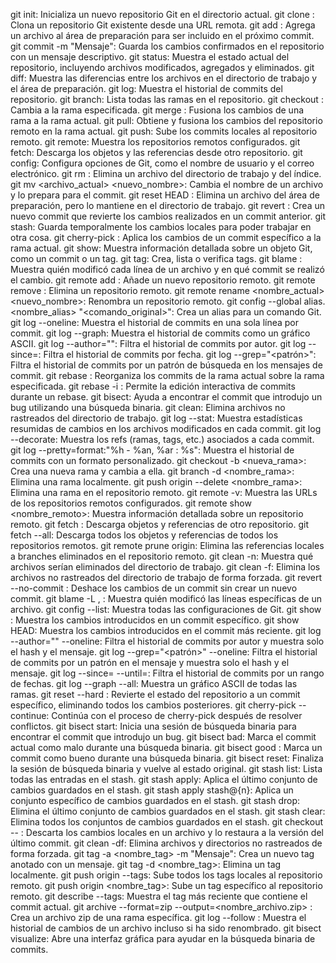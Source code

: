 git init: Inicializa un nuevo repositorio Git en el directorio actual.
git clone <URL>: Clona un repositorio Git existente desde una URL remota.
git add <archivo>: Agrega un archivo al área de preparación para ser incluido en el próximo commit.
git commit -m "Mensaje": Guarda los cambios confirmados en el repositorio con un mensaje descriptivo.
git status: Muestra el estado actual del repositorio, incluyendo archivos modificados, agregados y eliminados.
git diff: Muestra las diferencias entre los archivos en el directorio de trabajo y el área de preparación.
git log: Muestra el historial de commits del repositorio.
git branch: Lista todas las ramas en el repositorio.
git checkout <rama>: Cambia a la rama especificada.
git merge <rama>: Fusiona los cambios de una rama a la rama actual.
git pull: Obtiene y fusiona los cambios del repositorio remoto en la rama actual.
git push: Sube los commits locales al repositorio remoto.
git remote: Muestra los repositorios remotos configurados.
git fetch: Descarga los objetos y las referencias desde otro repositorio.
git config: Configura opciones de Git, como el nombre de usuario y el correo electrónico.
git rm <archivo>: Elimina un archivo del directorio de trabajo y del índice.
git mv <archivo_actual> <nuevo_nombre>: Cambia el nombre de un archivo y lo prepara para el commit.
git reset HEAD <archivo>: Elimina un archivo del área de preparación, pero lo mantiene en el directorio de trabajo.
git revert <commit>: Crea un nuevo commit que revierte los cambios realizados en un commit anterior.
git stash: Guarda temporalmente los cambios locales para poder trabajar en otra cosa.
git cherry-pick <commit>: Aplica los cambios de un commit específico a la rama actual.
git show: Muestra información detallada sobre un objeto Git, como un commit o un tag.
git tag: Crea, lista o verifica tags.
git blame <archivo>: Muestra quién modificó cada línea de un archivo y en qué commit se realizó el cambio.
git remote add <nombre> <URL>: Añade un nuevo repositorio remoto.
git remote remove <nombre>: Elimina un repositorio remoto.
git remote rename <nombre_actual> <nuevo_nombre>: Renombra un repositorio remoto.
git config --global alias.<nombre_alias> "<comando_original>": Crea un alias para un comando Git.
git log --oneline: Muestra el historial de commits en una sola línea por commit.
git log --graph: Muestra el historial de commits como un gráfico ASCII.
git log --author="<nombre>": Filtra el historial de commits por autor.
git log --since=<fecha>: Filtra el historial de commits por fecha.
git log --grep="<patrón>": Filtra el historial de commits por un patrón de búsqueda en los mensajes de commit.
git rebase <rama>: Reorganiza los commits de la rama actual sobre la rama especificada.
git rebase -i <commit>: Permite la edición interactiva de commits durante un rebase.
git bisect: Ayuda a encontrar el commit que introdujo un bug utilizando una búsqueda binaria.
git clean: Elimina archivos no rastreados del directorio de trabajo.
git log --stat: Muestra estadísticas resumidas de cambios en los archivos modificados en cada commit.
git log --decorate: Muestra los refs (ramas, tags, etc.) asociados a cada commit.
git log --pretty=format:"%h - %an, %ar : %s": Muestra el historial de commits con un formato personalizado.
git checkout -b <nueva_rama>: Crea una nueva rama y cambia a ella.
git branch -d <nombre_rama>: Elimina una rama localmente.
git push origin --delete <nombre_rama>: Elimina una rama en el repositorio remoto.
git remote -v: Muestra las URLs de los repositorios remotos configurados.
git remote show <nombre_remoto>: Muestra información detallada sobre un repositorio remoto.
git fetch <remoto>: Descarga objetos y referencias de otro repositorio.
git fetch --all: Descarga todos los objetos y referencias de todos los repositorios remotos.
git remote prune origin: Elimina las referencias locales a branches eliminados en el repositorio remoto.
git clean -n: Muestra qué archivos serían eliminados del directorio de trabajo.
git clean -f: Elimina los archivos no rastreados del directorio de trabajo de forma forzada.
git revert --no-commit <commit>: Deshace los cambios de un commit sin crear un nuevo commit.
git blame -L <inicio>,<fin> <archivo>: Muestra quién modificó las líneas específicas de un archivo.
git config --list: Muestra todas las configuraciones de Git.
git show <commit>: Muestra los cambios introducidos en un commit específico.
git show HEAD: Muestra los cambios introducidos en el commit más reciente.
git log --author="<nombre>" --oneline: Filtra el historial de commits por autor y muestra solo el hash y el mensaje.
git log --grep="<patrón>" --oneline: Filtra el historial de commits por un patrón en el mensaje y muestra solo el hash y el mensaje.
git log --since=<fecha> --until=<fecha>: Filtra el historial de commits por un rango de fechas.
git log --graph --all: Muestra un gráfico ASCII de todas las ramas.
git reset --hard <commit>: Revierte el estado del repositorio a un commit específico, eliminando todos los cambios posteriores.
git cherry-pick --continue: Continúa con el proceso de cherry-pick después de resolver conflictos.
git bisect start: Inicia una sesión de búsqueda binaria para encontrar el commit que introdujo un bug.
git bisect bad: Marca el commit actual como malo durante una búsqueda binaria.
git bisect good <commit>: Marca un commit como bueno durante una búsqueda binaria.
git bisect reset: Finaliza la sesión de búsqueda binaria y vuelve al estado original.
git stash list: Lista todas las entradas en el stash.
git stash apply: Aplica el último conjunto de cambios guardados en el stash.
git stash apply stash@{n}: Aplica un conjunto específico de cambios guardados en el stash.
git stash drop: Elimina el último conjunto de cambios guardados en el stash.
git stash clear: Elimina todos los conjuntos de cambios guardados en el stash.
git checkout -- <archivo>: Descarta los cambios locales en un archivo y lo restaura a la versión del último commit.
git clean -df: Elimina archivos y directorios no rastreados de forma forzada.
git tag -a <nombre_tag> -m "Mensaje": Crea un nuevo tag anotado con un mensaje.
git tag -d <nombre_tag>: Elimina un tag localmente.
git push origin --tags: Sube todos los tags locales al repositorio remoto.
git push origin <nombre_tag>: Sube un tag específico al repositorio remoto.
git describe --tags: Muestra el tag más reciente que contiene el commit actual.
git archive --format=zip --output=<nombre_archivo.zip> <rama>: Crea un archivo zip de una rama específica.
git log --follow <archivo>: Muestra el historial de cambios de un archivo incluso si ha sido renombrado.
git bisect visualize: Abre una interfaz gráfica para ayudar en la búsqueda binaria de commits.
